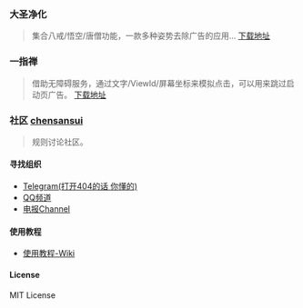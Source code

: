 ### 大圣净化
> 集合八戒/悟空/唐僧功能，一款多种姿势去除广告的应用...
[下载地址](https://estar.lanzouo.com/s/DaMagisk)


### 一指禅 
> 借助无障碍服务，通过文字/ViewId/屏幕坐标来模拟点击，可以用来跳过启动页广告。
[下载地址](https://estar.lanzouo.com/s/OneMagisk)


### 社区 [chensansui](https://www.chensansui.com/)
> 规则讨论社区。


#### 寻找组织
- [Telegram(打开404的话 你懂的)](https://t.me/joinchat/BLuH808gFtJ03aqPlzXEaQ)
- [QQ频道](https://qun.qq.com/qqweb/qunpro/share?_wv=3&_wwv=128&inviteCode=1b14h3&from=246610&biz=ka)
- [电报Channel](https://t.me/xad_fire)

#### 使用教程
- [使用教程-Wiki](https://github.com/jdlingyu/ad-wars/wiki)

#### License
MIT License
